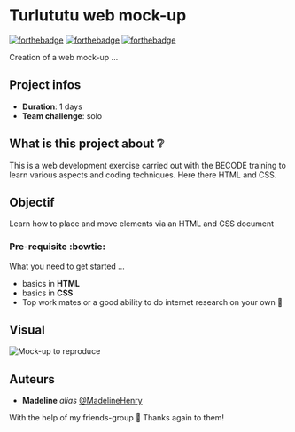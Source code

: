 # Turlututu web mock-up

[![forthebadge](http://forthebadge.com/images/badges/built-with-love.svg)](http://forthebadge.com) [![forthebadge](https://forthebadge.com/images/badges/validated-html5.svg)](http://forthebadge.com) [![forthebadge](https://forthebadge.com/images/badges/uses-css.svg)](http://forthebadge.com)

Creation of a web mock-up ...

## Project infos 

- **Duration**: 1 days
- **Team challenge**: solo 


## What is this project about :grey_question:

This is a web development exercise carried out with the BECODE training to learn various aspects and coding techniques. Here there HTML and CSS.

## Objectif

Learn how to place and move elements via an HTML and CSS document

### Pre-requisite :bowtie:

What you need to get started ...

- basics in **HTML**
- basics in **CSS**
- Top work mates or a good ability to do internet research on your own :muscle: 

## Visual

![Mock-up to reproduce](https://github.com/madelinehenry/04-Turlututu/blob/main/img/turlututu.png)

## Auteurs
* **Madeline** _alias_ [@MadelineHenry](https://github.com/MadelineHenry)

With the help of my friends-group :gift_heart:
Thanks again to them!

